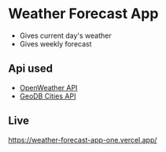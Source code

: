 # Weather Forecast App
- Gives current day's weather
- Gives weekly forecast

## Api used
- [OpenWeather API](https://openweathermap.org/)
- [GeoDB Cities API](https://rapidapi.com/wirefreethought/api/geodb-cities/)

## Live
https://weather-forecast-app-one.vercel.app/
